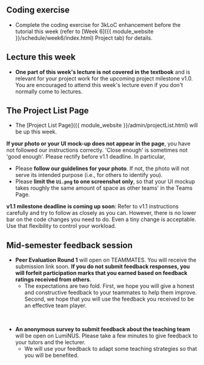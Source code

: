 ## Coding exercise

- Complete the coding exercise for 3kLoC enhancement  before the tutorial this week (refer to [Week 6]({{ module_website }}/schedule/week6/index.html) Project tab) for details.

## Lecture this week

* **One part of this week's lecture is not covered in the textbook** and is relevant for your project work for the upcoming project milestone v1.0. You are encouraged to attend this week's lecture even if you don't normally come to lectures.

## The Project List Page

* The [Project List Page]({{ module_website }}/admin/projectList.html) will be up this week.

**If your photo or your UI mock-up does not appear in the page**, you have not followed our instructions correctly. 'Close enough' is sometimes not 'good enough'. Please rectify before v1.1 deadline. In particular,
  * Please **follow our guidelines for your photo**. If not, the photo will not serve its intended purpose (i.e., for others to identify you).
  * Please **limit the `Ui.png` to one screenshot only**, so that your UI mockup takes roughly the same amount of space as other teams' in the Teams Page.

**v1.1 milestone deadline is coming up soon**: Refer to v1.1 instructions carefully and try to follow as closely as you can. However, there is no lower bar on the code changes you need to do. Even a tiny change is acceptable. Use that flexibility to control your workload.

## Mid-semester feedback session

* **Peer Evaluation Round 1** will open on TEAMMATES. You will receive the submission link soon. **If you do not submit feedback responses, you will forfeit participation marks that you earned based on feedback ratings received from others**.
  * The expectations are two fold. First, we hope you will give a honest and constructive feedback to your teammates to help them improve. 
  Second, we hope that you will use the feedback you received to be an effective team player.

<br>

* **An anonymous survey to submit feedback about the teaching team** will be open on LumiNUS. Please take a few minutes to give feedback to your tutors and the lecturer.
  * We will use your feedback to adapt some teaching strategies so that you will be benefited.
